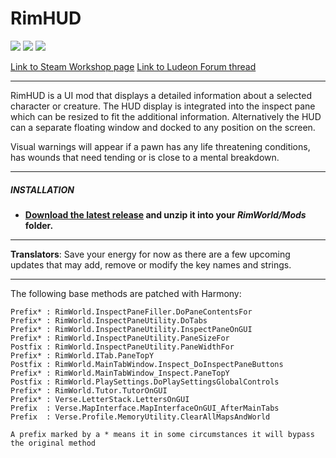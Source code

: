 # RimHUD
![](https://img.shields.io/badge/Mod_Version-1.1.0.1-blue.svg)
![](https://img.shields.io/badge/Built_for_RimWorld-B19-blue.svg)
![](https://img.shields.io/badge/Powered_by_Harmony-1.2.0.1-blue.svg)

[Link to Steam Workshop page](https://steamcommunity.com/sharedfiles/filedetails/?id=1508850027)
[Link to Ludeon Forum thread](https://ludeon.com/forums/index.php?topic=45787.0)

---

RimHUD is a UI mod that displays a detailed information about a selected character or creature. The HUD display is integrated into the inspect pane which can be resized to fit the additional information. Alternatively the HUD can a separate floating window and docked to any position on the screen.

Visual warnings will appear if a pawn has any life threatening conditions, has wounds that need tending or is close to a mental breakdown.

---

##### INSTALLATION
- **[Download the latest release](https://github.com/Jaxe-Dev/RimHUD/releases/latest) and unzip it into your *RimWorld/Mods* folder.**

---

**Translators**: Save your energy for now as there are a few upcoming updates that may add, remove or modify the key names and strings.

---

The following base methods are patched with Harmony:
```
Prefix* : RimWorld.InspectPaneFiller.DoPaneContentsFor
Prefix* : RimWorld.InspectPaneUtility.DoTabs
Prefix* : RimWorld.InspectPaneUtility.InspectPaneOnGUI
Prefix* : RimWorld.InspectPaneUtility.PaneSizeFor
Postfix : RimWorld.InspectPaneUtility.PaneWidthFor
Prefix* : RimWorld.ITab.PaneTopY
Postfix : RimWorld.MainTabWindow.Inspect_DoInspectPaneButtons
Prefix* : RimWorld.MainTabWindow_Inspect.PaneTopY
Postfix : RimWorld.PlaySettings.DoPlaySettingsGlobalControls
Prefix* : RimWorld.Tutor.TutorOnGUI
Prefix* : Verse.LetterStack.LettersOnGUI
Prefix  : Verse.MapInterface.MapInterfaceOnGUI_AfterMainTabs
Prefix  : Verse.Profile.MemoryUtility.ClearAllMapsAndWorld

A prefix marked by a * means it in some circumstances it will bypass the original method
```
